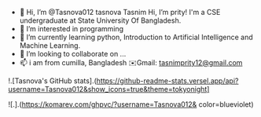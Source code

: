 - 👋 Hi, I’m @Tasnova012 tasnova Tasnim Hi, I’m prity! I'm a CSE undergraduate at State University Of Bangladesh.
- 👀 I’m interested in programming
- 🌱 I’m currently learning python, Introduction to Artificial Intelligence and Machine Learning.
- 💞️ I’m looking to collaborate on ...
- 📫 i am from cumilla, Bangladesh
✉️Gmail: tasnimprity12@gmail.com

<!---
Tasnova012/Tasnova012 is a ✨ special ✨ repository because its `README.md` (this file) appears on your GitHub profile.
You can click the Preview link to take a look at your changes.
--->
!.[Tasnova's GitHub stats].(https://github-readme-stats.versel.app/api?username=Tasnova012&show_icons=true&theme=tokyonight]


![.].(https://komarev.com/ghpvc/?username=Tasnova012& color=blueviolet)
